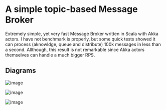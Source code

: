 # A simple topic-based Message Broker
Extremely simple, yet very fast Message Broker written in Scala with Akka actors. 
I have not benchmark is properly, but some quick tests showed it can process (aknowldge, queue and distribute) 100k messages in less than a second.
Allthough, this result is not remarkable since Akka actors themselves can handle a much bigger RPS.

## Diagrams
![image](https://github.com/FoxFurry/MessageBroker/assets/33430469/e3150bc5-da5c-47bf-a9e2-83d18df27879)

![image](https://github.com/FoxFurry/MessageBroker/assets/33430469/ae1fb05f-5790-442e-9db1-1d0b661d27c5)

![image](https://github.com/FoxFurry/MessageBroker/assets/33430469/dd5148b6-0085-4c30-8ba4-a24b52aa3792)
